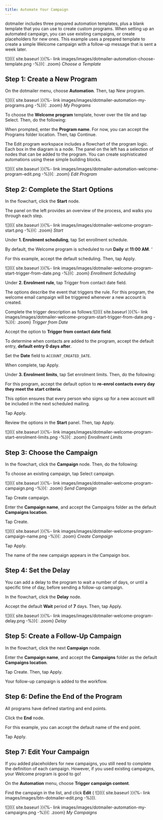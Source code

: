 ```yaml
---
title: Automate Your Campaign
---
```


dotmailer includes three prepared automation templates, plus a blank template that you can use to create custom programs. When setting up an automated campaign, you can use existing campaigns, or create placeholders for new ones. This example uses a prepared template to create a simple Welcome campaign with a follow-up message that is sent a week later.

![]({{ site.baseurl }}{%- link images/images/dotmailer-automation-choose-template.png -%}){: .zoom}
*Choose a Template*

## Step 1: Create a New Program

On the dotmailer menu, choose **Automation**. Then, tap <span class="btn">New program</span>.

![]({{ site.baseurl }}{%- link images/images/dotmailer-automation-my-programs.png -%}){: .zoom}
*My Programs*

To choose the **Welcome program** template, hover over the tile and tap <span class="btn">Select</span>. Then, do the following:

When prompted, enter the **Program name**. For now, you can accept the Programs folder location. Then, tap <span class="btn">Continue</span>.

The Edit program workspace includes a flowchart of the program logic. Each box in the diagram is a node. The panel on the left has a selection of nodes that can be added to the program. You can create sophisticated automations using these simple building blocks.

![]({{ site.baseurl }}{%- link images/images/dotmailer-automation-welcome-program-edit.png -%}){: .zoom}
*Edit Program*

## Step 2: Complete the Start Options

In the flowchart, click the **Start** node.

The panel on the left provides an overview of the process, and walks you through each step.

![]({{ site.baseurl }}{%- link images/images/dotmailer-welcome-program-start.png -%}){: .zoom}
*Start*

Under **1. Enrolment scheduling**, tap <span class="btn">Set enrollment schedule</span>.

By default, the Welcome program is scheduled to run **Daily** at **11:00 AM**. ‘

For this example, accept the default scheduling. Then, tap <span class="btn">Apply</span>.

![]({{ site.baseurl }}{%- link images/images/dotmailer-welcome-program-start-trigger-from-date.png -%}){: .zoom}
*Enrollment Scheduling*

Under **2. Enrolment rule**, tap <span class="btn">Trigger from contact date field</span>.

The options describe the event that triggers the rule. For this program, the welcome email campaign will be triggered whenever a new account is created.

Complete the trigger description as follows:![]({{ site.baseurl }}{%- link images/images/dotmailer-welcome-program-start-trigger-from-date.png -%}){: .zoom}
*Trigger from Date*

Accept the option to **Trigger from contact date field**.

To determine when contacts are added to the program, accept the default entry, **default entry 0 days after**.

Set the **Date** field to `ACCOUNT_CREATED_DATE`.

When complete, tap <span class="btn">Apply</span>.

Under **3. Enrolment limits**, tap <span class="btn">Set enrolment limits</span>. Then, do the following:

For this program, accept the default option to **re-enrol contacts every day they meet the start criteria**.

This option ensures that every person who signs up for a new account will be included in the next scheduled mailing.

Tap <span class="btn">Apply</span>.

Review the options in the **Start** panel. Then, tap <span class="btn">Apply</span>.

![]({{ site.baseurl }}{%- link images/images/dotmailer-welcome-program-start-enrolment-limits.png -%}){: .zoom}
*Enrollment Limits*

## Step 3: Choose the Campaign

In the flowchart, click the **Campaign** node. Then, do the following:

To choose an existing campaign, tap <span class="btn">Select campaign</span>.

![]({{ site.baseurl }}{%- link images/images/dotmailer-welcome-program-campaign.png -%}){: .zoom}
*Send Campaign*

Tap <span class="btn">Create campaign</span>.

Enter the **Campaign name**, and accept the Campaigns folder as the default **Campaigns location**.

Tap <span class="btn">Create</span>.

![]({{ site.baseurl }}{%- link images/images/dotmailer-welcome-program-campaign-name.png -%}){: .zoom}
*Create Campaign*

Tap <span class="btn">Apply</span>.

The name of the new campaign appears in the Campaign box.

## Step 4: Set the Delay

You can add a delay to the program to wait a number of days, or until a specific time of day, before sending a follow-up campaign.

In the flowchart, click the **Delay** node.

Accept the default **Wait** period of **7** days. Then, tap <span class="btn">Apply</span>.

![]({{ site.baseurl }}{%- link images/images/dotmailer-welcome-program-delay.png -%}){: .zoom}
*Delay*

## Step 5: Create a Follow-Up Campaign

In the flowchart, click the next **Campaign** node.

Enter the **Campaign name**, and accept the **Campaigns** folder as the default **Campaigns location**.

Tap <span class="btn">Create</span>. Then, tap <span class="btn">Apply</span>.

Your follow-up campaign is added to the workflow.

## Step 6: Define the End of the Program

All programs have defined starting and end points.

Click the **End** node.

For this example, you can accept the default name of the end point.

Tap <span class="btn">Apply</span>.

## Step 7: Edit Your Campaign

If you added placeholders for new campaigns, you still need to complete the definition of each campaign. However, if you used existing campaigns, your Welcome program is good to go!

On the **Automation** menu, choose **Trigger campaign content**.

Find the campaign in the list, and click __Edit__ ( ![]({{ site.baseurl }}{%- link images/images/btn-dotmailer-edit.png -%})).

![]({{ site.baseurl }}{%- link images/images/dotmailer-automation-my-campaigns.png -%}){: .zoom}
*My Campaigns*

